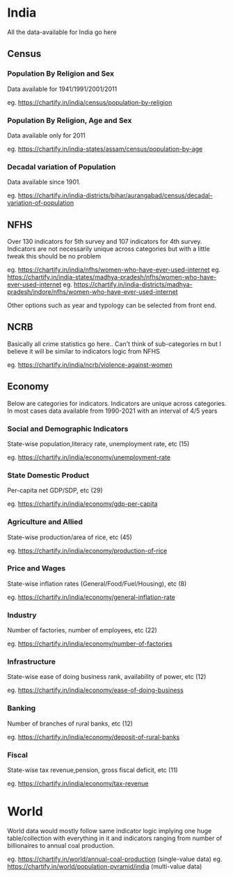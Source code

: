 # India

All the data-available for India go here

## Census

### Population By Religion and Sex

Data available for 1941/1991/2001/2011

eg. https://chartify.in/india/census/population-by-religion

### Population By Religion, Age and Sex

Data available only for 2011

eg. https://chartify.in/india-states/assam/census/population-by-age

### Decadal variation of Population

Data available since 1901.

eg. https://chartify.in/india-districts/bihar/aurangabad/census/decadal-variation-of-population


## NFHS

Over 130 indicators for 5th survey and 107 indicators for 4th survey. Indicators are not necessarily unique across categories but with a little tweak this should be no problem

eg. https://chartify.in/india/nfhs/women-who-have-ever-used-internet
eg. https://chartify.in/india-states/madhya-pradesh/nfhs/women-who-have-ever-used-internet
eg. https://chartify.in/india-districts/madhya-pradesh/indore/nfhs/women-who-have-ever-used-internet

Other options such as year and typology can be selected from front end.

## NCRB

Basically all crime statistics go here.. Can't think of sub-categories rn but I believe it will be similar to indicators logic from NFHS

eg. https://chartify.in/india/ncrb/violence-against-women

## Economy

Below are categories for indicators. Indicators are unique across categories. In most cases data available from 1990-2021 with an interval of 4/5 years

### Social and Demographic Indicators

State-wise population,literacy rate, unemployment rate, etc (15)

eg. https://chartify.in/india/economy/unemployment-rate

### State Domestic Product

Per-capita net GDP/SDP, etc (29)

eg. https://chartify.in/india/economy/gdp-per-capita

### Agriculture and Allied

State-wise production/area of rice, etc (45)

eg. https://chartify.in/india/economy/production-of-rice

### Price and Wages

State-wise inflation rates (General/Food/Fuel/Housing), etc (8)

eg. https://chartify.in/india/economy/general-inflation-rate

### Industry

Number of factories, number of employees, etc (22)

eg. https://chartify.in/india/economy/number-of-factories


### Infrastructure

State-wise ease of doing business rank, availability of power, etc (12)

eg. https://chartify.in/india/economy/ease-of-doing-business


### Banking

Number of branches of rural banks, etc (12)

eg. https://chartify.in/india/economy/deposit-of-rural-banks


### Fiscal

State-wise tax revenue,pension, gross fiscal deficit, etc (11)

eg. https://chartify.in/india/economy/tax-revenue

# World

World data would mostly follow same indicator logic implying one huge table/collection with everything in it and indicators ranging from number of billionaires to annual coal production.

eg. https://chartify.in/world/annual-coal-production (single-value data)
eg. https://chartify.in/world/population-pyramid/india (multi-value data)

